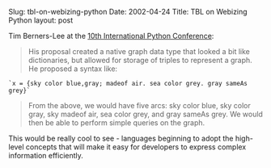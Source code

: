 Slug: tbl-on-webizing-python
Date: 2002-04-24
Title: TBL on Webizing Python
layout: post

Tim Berners-Lee at the <a href="http://www-106.ibm.com/developerworks/library/ws-pyth7.html">10th International Python Conference</a>:

>His proposal created a native graph data type that looked a bit like dictionaries, but allowed for storage of triples to represent a graph. He proposed a syntax like:

    `x = {sky color blue,gray; madeof air. sea color grey. gray sameAs grey}`

>From the above, we would have five arcs: sky color blue, sky color gray, sky madeof air, sea color grey, and gray sameAs grey. We would then be able to perform simple queries on the graph.

This would be really cool to see - languages beginning to adopt the high-level concepts that will make it easy for developers to express complex information efficiently.
